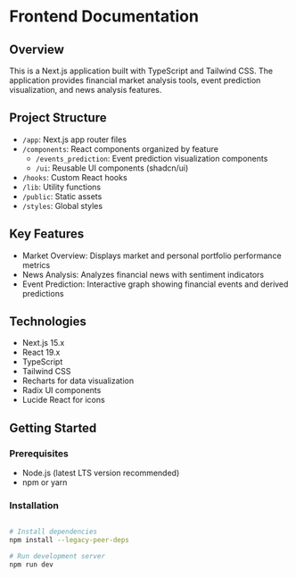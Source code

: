 # Frontend Documentation

## Overview
This is a Next.js application built with TypeScript and Tailwind CSS. The application provides financial market analysis tools, event prediction visualization, and news analysis features.

## Project Structure
- `/app`: Next.js app router files
- `/components`: React components organized by feature
  - `/events_prediction`: Event prediction visualization components
  - `/ui`: Reusable UI components (shadcn/ui)
- `/hooks`: Custom React hooks
- `/lib`: Utility functions
- `/public`: Static assets
- `/styles`: Global styles

## Key Features
- Market Overview: Displays market and personal portfolio performance metrics
- News Analysis: Analyzes financial news with sentiment indicators
- Event Prediction: Interactive graph showing financial events and derived predictions

## Technologies
- Next.js 15.x
- React 19.x
- TypeScript
- Tailwind CSS
- Recharts for data visualization
- Radix UI components
- Lucide React for icons

## Getting Started

### Prerequisites
- Node.js (latest LTS version recommended)
- npm or yarn

### Installation
```bash

# Install dependencies 
npm install --legacy-peer-deps

# Run development server
npm run dev
```